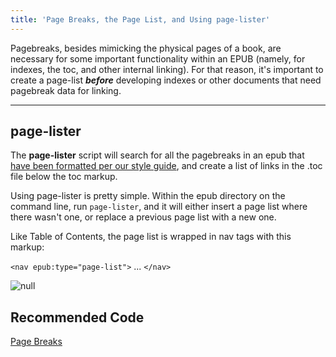 ```yaml
---
title: 'Page Breaks, the Page List, and Using page-lister'
---
```

Pagebreaks, besides mimicking the physical pages of a book, are necessary for some important functionality within an EPUB (namely, for indexes, the toc, and other  internal linking). For that reason, it's important to create a page-list **_before_** developing indexes or other documents that need pagebreak data for linking.

<hr />

## page-lister

The **page-lister** script will search for all the pagebreaks in an epub that [have been formatted per our style guide](https://style.bhdirect-ebooks.org/code/structural_types.html#Page-Breaks), and create a list of links in the .toc file below the toc markup. 

Using page-lister is pretty simple. Within the epub directory on the command line, run `page-lister`, and it will either insert a page list where there wasn't one, or replace a previous page list with a new one.

Like Table of Contents, the page list is wrapped in nav tags with this markup:  

`<nav epub:type="page-list">` ... `</nav>`

![null](/assets/images/uploads/screen-shot-2018-09-13-at-10.52.05-am.png)

## Recommended Code

[Page Breaks](../code/structural_types.html#Page-Breaks)
